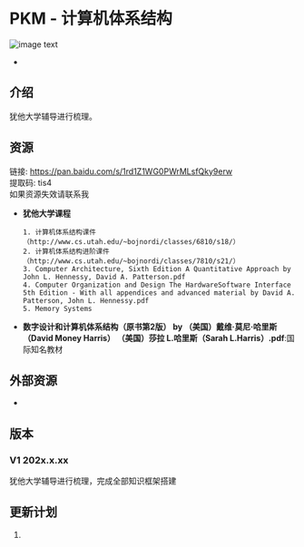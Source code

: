 # PKM - 计算机体系结构  

![image text](/Users/kimshan/Public/learn/PKM/KnowledgeMap/计算机科学/计算机体系结构/resources/计算机体系结构.png)

* 

## 介绍

犹他大学辅导进行梳理。

## 资源

链接: https://pan.baidu.com/s/1rd1Z1WG0PWrMLsfQky9erw   
提取码: tis4  
如果资源失效请联系我

* __犹他大学课程__

  ```
  1. 计算机体系结构课件（http://www.cs.utah.edu/~bojnordi/classes/6810/s18/）
  2. 计算机体系结构进阶课件（http://www.cs.utah.edu/~bojnordi/classes/7810/s21/）
  3. Computer Architecture, Sixth Edition A Quantitative Approach by John L. Hennessy, David A. Patterson.pdf
  4. Computer Organization and Design The HardwareSoftware Interface 5th Edition - With all appendices and advanced material by David A. Patterson, John L. Hennessy.pdf
  5. Memory Systems
  ```

* __数字设计和计算机体系结构（原书第2版） by （美国）戴维·莫尼·哈里斯（David Money Harris） （美国）莎拉 L.哈里斯（Sarah L.Harris）.pdf__:国际知名教材

## 外部资源

* 



## 版本

### V1 202x.x.xx

犹他大学辅导进行梳理，完成全部知识框架搭建  

## 更新计划

1. 